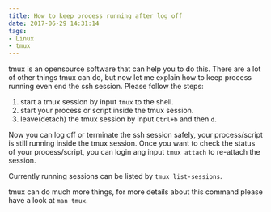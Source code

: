 ```yaml
---
title: How to keep process running after log off
date: 2017-06-29 14:31:14
tags:
- Linux
- tmux
---
```

tmux is an opensource software that can help you to do this. There are a lot of
other things tmux can do, but now let me explain how to keep process running
even end the ssh session. Please follow the steps:

1. start a tmux session by input ```tmux``` to the shell.
1. start your process or script inside the tmux session.
1. leave(detach) the tmux session by input ```Ctrl+b``` and then ```d```.

Now you can log off or terminate the ssh session safely, your process/script is
still running inside the tmux session. Once you want to check the status of
your process/script, you can login ang input ``` tmux attach ``` to re-attach
the session.

Currently running sessions can be listed by ```tmux list-sessions```.

tmux can do much more things, for more details about this command please have a
look at ```man tmux```.
